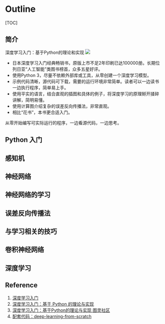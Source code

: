 # Outline
[TOC]

## 简介
深度学习入门：基于Python的理论和实现
![](https://note.youdao.com/yws/api/personal/file/WEB1b21eedb4a3e78c5e742ffa97d9c15d5?method=download&shareKey=b4dea69cb97bc9518be0886de84013c7)

- 日本深度学习入门经典畅销书，原版上市不足2年印刷已达100000册。长期位列日亚“人工智能”类图书榜首，众多五星好评。
- 使用Python 3，尽量不依赖外部库或工具，从零创建一个深度学习模型。
- 示例代码清晰，源代码可下载，需要的运行环境非常简单。读者可以一边读书一边执行程序，简单易上手。
- 使用平实的语言，结合直观的插图和具体的例子，将深度学习的原理掰开揉碎讲解，简明易懂。
- 使用计算图介绍复杂的误差反向传播法，非常直观。
- 相比“花书”，本书更合适入门。

从零开始编写可实际运行的程序，一边看源代码，一边思考。

## Python 入门

## 感知机

## 神经网络

## 神经网络的学习

## 误差反向传播法

## 与学习相关的技巧

## 卷积神经网络

## 深度学习


## Reference
1. [深度学习入门](https://book.douban.com/subject/30270959/)
2. [深度学习入门：基于 Python 的理论与实现](https://gitbook.cn/gitchat/geekbook/5be1048a665e8a7d734a2c3f/topic/5be91e802c33167c317c6f04)
3. [深度学习入门：基于Python的理论与实现 图灵社区](http://www.ituring.com.cn/book/1921)
4. [配套代码：deep-learning-from-scratch](https://github.com/oreilly-japan/deep-learning-from-scratch)

